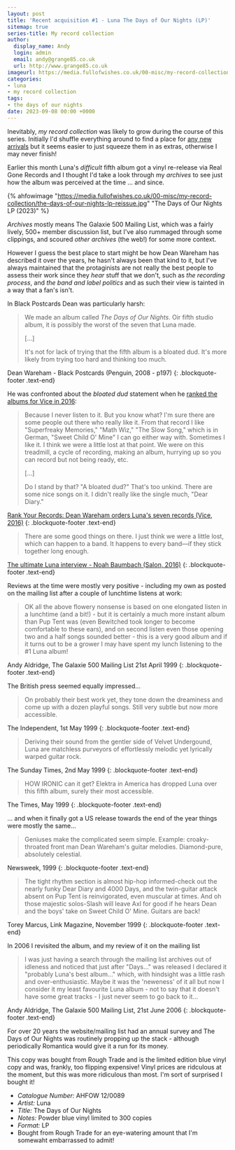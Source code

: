 ```yaml
---
layout: post
title: 'Recent acquisition #1 - Luna The Days of Our Nights (LP)'
sitemap: true
series-title: My record collection
author:
  display_name: Andy
  login: admin
  email: andy@grange85.co.uk
  url: http://www.grange85.co.uk
imageurl: https://media.fullofwishes.co.uk/00-misc/my-record-collection/the-days-of-our-nights-lp-reissue.jpg
categories:
- luna
- my record collection
tags:
- the days of our nights
date: 2023-09-08 00:00 +0000
---
```

Inevitably, _my record collection_ was likely to grow during the course of this series. Initially I'd shuffle everything around to find a place for [any new arrivals](/2023/06/12/my-record-collection-042-angel-corpus-christi-bewitched-a-tribute-to-luna/) but it seems easier to just squeeze them in as extras, otherwise I may never finish!

Earlier this month Luna's _difficult_ fifth album got a vinyl re-release via Real Gone Records and I thought I'd take a look through my _archives_ to see just how the album was perceived at the time ... and since.

{% ahfowimage "https://media.fullofwishes.co.uk/00-misc/my-record-collection/the-days-of-our-nights-lp-reissue.jpg" "The Days of Our Nights LP (2023)" %}

_Archives_ mostly means The Galaxie 500 Mailing List, which was a fairly lively, 500+ member discussion list, but I've also rummaged through some clippings, and scoured _other archives_ (the web!) for some more context.

However I guess the best place to start might be how Dean Wareham has described it over the years, he hasn't always been that kind to it, but I've always maintained that the protaginists are not really the best people to assess their work since they _hear_ stuff that we don't, such as _the recording process_, and _the band and label politics_ and as such their view is tainted in a way that a fan's isn't.

In Black Postcards Dean was particularly harsh:

<!--more-->

> We made an album called _The Days of Our Nights_. Oir fifth studio album, it is possibly the worst of the seven that Luna made.  
>
> [...]  
>
> It's not for lack of trying that the fifth album is a bloated dud. It's more likely from trying too hard and thinking too much.

Dean Wareham - Black Postcards (Penguin, 2008 - p197)
{: .blockquote-footer .text-end}

He was confronted about the _bloated dud_ statement when he [ranked the albums for Vice in 2016](https://www.vice.com/en/article/6azmx4/rank-your-records-luna-dean-wareham):

> Because I never listen to it. But you know what? I'm sure there are some people out there who really like it. From that record I like "Superfreaky Memories," "Math Wiz," "The Slow Song," which is in German, "Sweet Child O' Mine" I can go either way with. Sometimes I like it. I think we were a little lost at that point. We were on this treadmill, a cycle of recording, making an album, hurrying up so you can record but not being ready, etc.
>
> [...]  
>
> Do I stand by that? "A bloated dud?" That's too unkind. There are some nice songs on it. I didn't really like the single much, "Dear Diary."

[Rank Your Records: Dean Wareham orders Luna's seven records (Vice, 2016)](https://www.vice.com/en/article/6azmx4/rank-your-records-luna-dean-wareham)
{: .blockquote-footer .text-end}

> There are some good things on there. I just think we were a little lost, which can happen to a band. It happens to every band—if they stick together long enough.

[The ultimate Luna interview - Noah Baumbach (Salon, 2016)](https://www.salon.com/2016/05/20/the_ultimate_luna_interview_noah_baumbach_and_dean_wareham_talk_super_groups_the_velvet_underground_and_the_history_of_one_of_new_yorks_greatest_bands/)
{: .blockquote-footer .text-end}

Reviews at the time were mostly very positive - including my own as posted on the mailing list after a couple of lunchtime listens at work:

> OK all the above flowery nonsense is based on one elongated listen in a lunchtime (and a bit!) - but it is certainly a much more instant album than Pup Tent was (even Bewitched took longer to become comfortable to these ears), and on second listen even those opening two and a half songs sounded better - this is a very good album and if it turns out to be a grower I may have spent my lunch listening to the #1 Luna album!

Andy Aldridge, The Galaxie 500 Mailing List 21st April 1999
{: .blockquote-footer .text-end}

The British press seemed equally impressed...

> On probably their best work yet, they tone down the dreaminess and come up with a dozen playful songs. Still very subtle but now more accessible.

The Independent, 1st May 1999
{: .blockquote-footer .text-end}

> Deriving their sound from the gentler side of Velvet Undergound, Luna are matchless purveyors of effortlessly melodic yet lyrically warped guitar rock.

The Sunday Times, 2nd May 1999
{: .blockquote-footer .text-end}

> HOW IRONIC can it get? Elektra in America has dropped Luna over this fifth album, surely their most accessible.

The Times, May 1999
{: .blockquote-footer .text-end}

... and when it finally got a US release towards the end of the year things were mostly the same...

>  Geniuses make the complicated seem simple. Example: croaky-throated front man Dean Wareham's guitar melodies. Diamond-pure, absolutely celestial.

Newsweek, 1999
{: .blockquote-footer .text-end}

> The tight rhythm section is almost hip-hop informed-check out the nearly funky Dear Diary and 4000 Days, and the twin-guitar attack absent on Pup Tent is reinvigorated, even muscular at times. And oh those majestic solos-Slash will leave Axl for good if he hears Dean and the boys' take on Sweet Child O' Mine. Guitars are back!

Torey Marcus, Link Magazine, November 1999
{: .blockquote-footer .text-end}

In 2006 I revisited the album, and my review of it on the mailing list

> I was just having a search through the mailing list archives out of idleness and noticed that just after "Days..." was released I declared it "probably Luna's best album..." which, with hindsight was a little rash and over-enthusiastic. Maybe it was the 'neweness' of it all but now I consider it my least favourite Luna album - not to say that it doesn't have some great tracks - I just never seem to go back to it...

Andy Aldridge, The Galaxie 500 Mailing List, 21st June 2006
{: .blockquote-footer .text-end}

For over 20 years the website/mailing list had an annual survey and The Days of Our Nights was routinely propping up the stack - although periodically Romantica would give it a run for its money.

This copy was bought from Rough Trade and is the limited edition blue vinyl copy and was, frankly, too flipping expensive! Vinyl prices are ridculous at the moment, but this was more ridiculous than most. I'm sort of surprised I bought it!

 - *Catalogue Number:* AHFOW 12/0089
 - *Artist:* Luna
 - *Title:* The Days of Our Nights
 - *Notes:* Powder blue vinyl limited to 300 copies
 - *Format:* LP
 - Bought from Rough Trade for an eye-watering amount that I'm somewaht embarrassed to admit!
